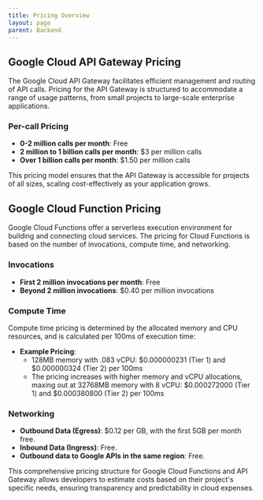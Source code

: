 ```yaml
---
title: Pricing Overview
layout: page
parent: Backend
---
```


## Google Cloud API Gateway Pricing

The Google Cloud API Gateway facilitates efficient management and routing of API calls. Pricing for the API Gateway is structured to accommodate a range of usage patterns, from small projects to large-scale enterprise applications.

### Per-call Pricing

- **0-2 million calls per month**: Free
- **2 million to 1 billion calls per month**: $3 per million calls
- **Over 1 billion calls per month**: $1.50 per million calls

This pricing model ensures that the API Gateway is accessible for projects of all sizes, scaling cost-effectively as your application grows.

## Google Cloud Function Pricing

Google Cloud Functions offer a serverless execution environment for building and connecting cloud services. The pricing for Cloud Functions is based on the number of invocations, compute time, and networking.

### Invocations

- **First 2 million invocations per month**: Free
- **Beyond 2 million invocations**: $0.40 per million invocations

### Compute Time

Compute time pricing is determined by the allocated memory and CPU resources, and is calculated per 100ms of execution time:

- **Example Pricing**:
  - 128MB memory with .083 vCPU: $0.000000231 (Tier 1) and $0.000000324 (Tier 2) per 100ms
  - The pricing increases with higher memory and vCPU allocations, maxing out at 32768MB memory with 8 vCPU: $0.000272000 (Tier 1) and $0.000380800 (Tier 2) per 100ms

### Networking

- **Outbound Data (Egress)**: $0.12 per GB, with the first 5GB per month free.
- **Inbound Data (Ingress)**: Free.
- **Outbound data to Google APIs in the same region**: Free.

This comprehensive pricing structure for Google Cloud Functions and API Gateway allows developers to estimate costs based on their project's specific needs, ensuring transparency and predictability in cloud expenses.
